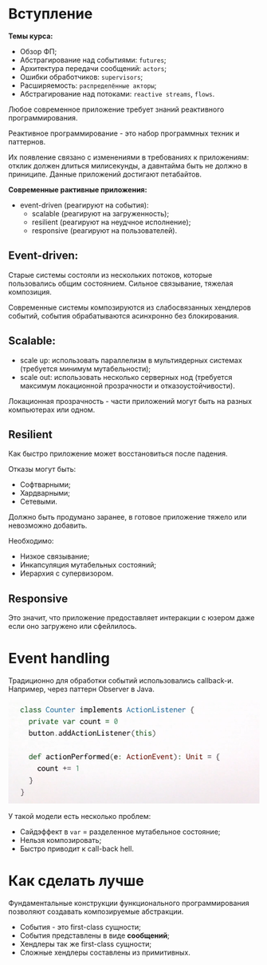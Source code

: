 # Вступление

**Темы курса:**

- Обзор ФП;
- Абстрагирование над событиями: `futures`;
- Архитектура передачи сообщений: `actors`;
- Ошибки обработчиков: `supervisors`;
- Расширяемость: `распределённые акторы`;
- Абстрагирование над потоками: `reactive streams`, `flows`.


Любое современное приложение требует знаний реактивного программирования. 

Реактивное программирование - это набор программных техник и паттернов. 

Их появление связано с изменениями в требованиях к приложениям: отклик должен длиться милисекунды, а давнтайма быть не должно в приниципе. Данные приложений достигают петабайтов.

**Современные рактивные приложения:**

- event-driven (реагируют на события):
  - scalable (реагируют на загруженность);
  - resilient (реагируют на неудчное исполнение);
  - responsive (реагируют на пользователей).

## Event-driven:

Старые системы состояли из нескольких потоков, которые пользовались общим состоянием. Сильное связывание, тяжелая композиция.

Современные системы композируются из слабосвязанных хендлеров событий, события обрабатываются асинхронно без блокирования.


## Scalable:

- scale up: использовать параллелизм в мультиядерных системах (требуется минимум мутабельности);
- scale out: использовать несколько серверных нод (требуется максимум локационной прозрачности и отказоустойчивости).

Локационная прозрачность - части приложений могут быть на разных компьютерах или одном.

## Resilient

Как быстро приложение может восстановиться после падения.

Отказы могут быть:

- Софтварными;
- Хардварными;
- Сетевыми.

Должно быть продумано заранее, в готовое приложение тяжело или невозможно добавить.

Необходимо:

- Низкое связывание;
- Инкапсуляция мутабельных состояний;
- Иерархия с супервизором.

## Responsive

Это значит, что приложение предоставляет интеракции с юзером даже если оно загружено или сфейлилось.

# Event handling

Традиционно для обработки событий использовались callback-и. Например, через паттерн Observer в Java.

![img/001.png](img/001.png)

У такой модели есть несколько проблем:

- Сайдэффект в `var` = разделенное мутабельное состояние;
- Нельзя композировать;
- Быстро приводит к call-back hell.

# Как сделать лучше

Фундаментальные конструкции функционального программирования позволяют создавать композируемые абстракции.

- События - это first-class сущности;
- События представлены в виде **сообщений**;
- Хендлеры так же first-class сущности;
- Сложные хендлеры составлены из примитивных.

